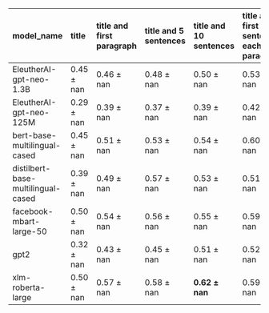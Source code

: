 | model_name                         | title          | title and first paragraph   | title and 5 sentences   | title and 10 sentences   | title and first sentence each paragraph   | raw text       |
|:-----------------------------------|:---------------|:----------------------------|:------------------------|:-------------------------|:------------------------------------------|:---------------|
| EleutherAI-gpt-neo-1.3B            | 0.45 $\pm$ nan | 0.46 $\pm$ nan              | 0.48 $\pm$ nan          | 0.50 $\pm$ nan           | 0.53 $\pm$ nan                            | 0              |
| EleutherAI-gpt-neo-125M            | 0.29 $\pm$ nan | 0.39 $\pm$ nan              | 0.37 $\pm$ nan          | 0.39 $\pm$ nan           | 0.42 $\pm$ nan                            | 0.52 $\pm$ nan |
| bert-base-multilingual-cased       | 0.45 $\pm$ nan | 0.51 $\pm$ nan              | 0.53 $\pm$ nan          | 0.54 $\pm$ nan           | 0.60 $\pm$ nan                            | 0.58 $\pm$ nan |
| distilbert-base-multilingual-cased | 0.39 $\pm$ nan | 0.49 $\pm$ nan              | 0.57 $\pm$ nan          | 0.53 $\pm$ nan           | 0.51 $\pm$ nan                            | 0.56 $\pm$ nan |
| facebook-mbart-large-50            | 0.50 $\pm$ nan | 0.54 $\pm$ nan              | 0.56 $\pm$ nan          | 0.55 $\pm$ nan           | 0.59 $\pm$ nan                            | 0.61 $\pm$ nan |
| gpt2                               | 0.32 $\pm$ nan | 0.43 $\pm$ nan              | 0.45 $\pm$ nan          | 0.51 $\pm$ nan           | 0.52 $\pm$ nan                            | 0.54 $\pm$ nan |
| xlm-roberta-large                  | 0.50 $\pm$ nan | 0.57 $\pm$ nan              | 0.58 $\pm$ nan          | **0.62 $\pm$ nan**       | 0.59 $\pm$ nan                            | 0.60 $\pm$ nan |